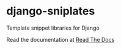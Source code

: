 django-sniplates
================

Template snippet libraries for Django

Read the documentation at [Read The Docs](https://sniplates.readthedocs.io/en/latest/)
